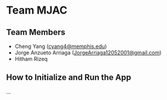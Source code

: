 # Team MJAC

## Team Members



- Cheng Yang (cyang4@memphis.edu) 
- Jorge Anzueto Arriaga (JorgeArriaga12052001@gmail.com)
- Hitham Rizeq 



## How to Initialize and Run the App

...
